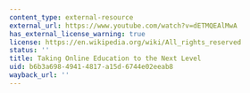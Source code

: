 ```yaml
---
content_type: external-resource
external_url: https://www.youtube.com/watch?v=dETMQEAlMwA
has_external_license_warning: true
license: https://en.wikipedia.org/wiki/All_rights_reserved
status: ''
title: Taking Online Education to the Next Level
uid: b6b3a698-4941-4817-a15d-6744e02eeab8
wayback_url: ''
---
```

